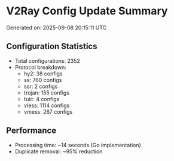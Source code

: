 # V2Ray Config Update Summary
Generated on: 2025-09-08 20:15:11 UTC

## Configuration Statistics
- Total configurations: 2352
- Protocol breakdown:
  - hy2: 38 configs
  - ss: 760 configs
  - ssr: 2 configs
  - trojan: 155 configs
  - tuic: 4 configs
  - vless: 1114 configs
  - vmess: 267 configs

## Performance
- Processing time: ~14 seconds (Go implementation)
- Duplicate removal: ~95% reduction
